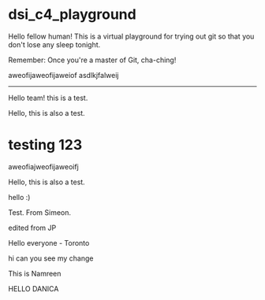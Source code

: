 # dsi_c4_playground

Hello fellow human! This is a virtual playground for trying out git so that you don't lose any sleep tonight.

Remember: Once you're a master of Git, cha-ching!

aweofijaweofijaweiof
asdlkjfalweij

---

Hello team! this is a test.


Hello, this is also a test.

testing 123
=======
aweofiajweofijaweoifj

Hello, this is also a test.

hello :)

Test. From Simeon.

edited from JP

Hello everyone - Toronto 

hi can you see my change

This is Namreen

HELLO DANICA
